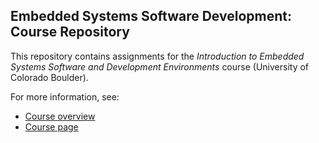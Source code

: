 ## Embedded Systems Software Development: Course Repository

This repository contains assignments for the *Introduction to Embedded Systems Software and Development Environments* course (University of Colorado Boulder).  

For more information, see:
- [Course overview](https://www.cu.edu/coltt/introduction-embedded-systems-software-and-development-environments)  
- [Course page](https://www.coursera.org/learn/introduction-embedded-systems)  

